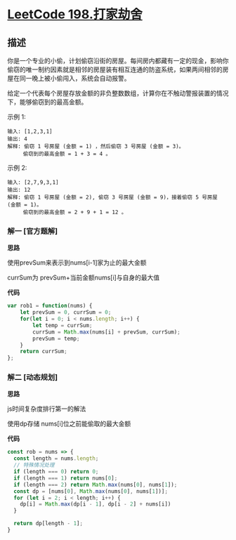 # [LeetCode 198.打家劫舍](https://leetcode-cn.com/problems/house-robber)
## 描述

你是一个专业的小偷，计划偷窃沿街的房屋。每间房内都藏有一定的现金，影响你偷窃的唯一制约因素就是相邻的房屋装有相互连通的防盗系统，如果两间相邻的房屋在同一晚上被小偷闯入，系统会自动报警。

给定一个代表每个房屋存放金额的非负整数数组，计算你在不触动警报装置的情况下，能够偷窃到的最高金额。

示例 1:
```
输入: [1,2,3,1]
输出: 4
解释: 偷窃 1 号房屋 (金额 = 1) ，然后偷窃 3 号房屋 (金额 = 3)。
     偷窃到的最高金额 = 1 + 3 = 4 。
```
示例 2:
```
输入: [2,7,9,3,1]
输出: 12
解释: 偷窃 1 号房屋 (金额 = 2), 偷窃 3 号房屋 (金额 = 9)，接着偷窃 5 号房屋 (金额 = 1)。
     偷窃到的最高金额 = 2 + 9 + 1 = 12 。
```
### 解一 [官方题解]
**思路**

使用prevSum来表示到nums[i-1]家为止的最大金额

currSum为 prevSum+当前金额nums[i]与自身的最大值

**代码**
```Javascript 
var rob1 = function(nums) {
    let prevSum = 0, currSum = 0;
    for(let i = 0; i < nums.length; i++) {
        let temp = currSum;
        currSum = Math.max(nums[i] + prevSum, currSum);
        prevSum = temp;
    }
    return currSum;
};
```

### 解二 [动态规划]
**思路**

js时间复杂度排行第一的解法

使用dp存储 nums[i]位之前能偷取的最大金额

**代码**
```Javascript 
const rob = nums => {
  const length = nums.length;
  // 特殊情况处理
  if (length === 0) return 0;
  if (length === 1) return nums[0];
  if (length === 2) return Math.max(nums[0], nums[1]);
  const dp = [nums[0], Math.max(nums[0], nums[1])];
  for (let i = 2; i < length; i++) {
    dp[i] = Math.max(dp[i - 1], dp[i - 2] + nums[i])
  }

  return dp[length - 1];
}
```
